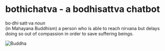 # bothichatva - a bodhisattva chatbot
bo·dhi·satt·va _noun_  
(in Mahayana Buddhism) a person who is able to reach nirvana but delays doing so out of compassion in order to save suffering beings.

![Buddha](https://images.unsplash.com/photo-1558980971-97f50d0fed00?ixlib=rb-4.0.3&ixid=MnwxMjA3fDB8MHxwaG90by1wYWdlfHx8fGVufDB8fHx8&auto=format&fit=crop&w=1403&q=80)
